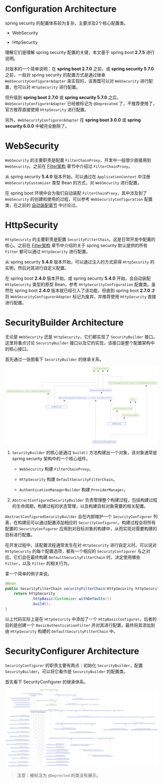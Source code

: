 # Configuration Architecture

spring security 的配置体系较为复杂，主要涉及2个核心配置类。

- WebSecurity

- HttpSecurity

理解它们是理解 spring security 配置的关键，本文基于 spring boot **2.7.5** 进行说明。

对版本的一个简单说明：在 **spring boot 2.7.0** 之前，或 **spring security 5.7.0** 之前，一般对 spring security 的配置方式是通过继承 `WebSecurityConfigurerAdapter` 来实现的，该类既可以对 `WebSecurity` 进行配置，也可以对 `HttpSecurity` 进行配置。

但升级到 **spring boot 2.7.0** 或 **spring security 5.7.0** 之后，`WebSecurityConfigurerAdapter` 已经被标记为 `@Deprecated` 了，不推荐使用了，官方推荐直接使用 `HttpSecurity` 进行配置。

另外，`WebSecurityConfigurerAdapter` 在 **spring boot 3.0.0** 或 **spring security 6.0.0** 中被完全删除了。

# WebSecurity

`WebSecurity` 的主要职责是配置 `FilterChainProxy`，开发中一般很少直接用到 `WebSecurity`。之前在 [Filter架构](./spring-security-1-architecture.md#filter-architecture) 章节中介绍过 `FilterChainProxy`。

从 spring security **5.4.0** 版本开始，可以通过在 `ApplicationContext` 中注册 `WebSecurityCustomizer` 类型 Bean 的方式，对 `WebSecurity` 进行配置。

在 spring boot 环境中会为我们自动装配 `FilterChainProxy`，其中涉及到了 `WebSecurity` 的创建和使用的过程，可以参考 `WebSecurityConfiguration` 配置类，在之前的 [自动装配章节](./spring-security-1-architecture.md#auto-configure-by-spring-boot) 中讨论过。

# HttpSecurity

`HttpSecurity` 的主要职责是配置 `SecurityFilterChain`，这是日常开发中配置的核心。之前在 [Filter架构](./spring-security-1-architecture.md#filter-architecture) 章节中介绍的关于 spring security 默认提供的所有 `Filter` 都可以通过 `HttpSecurity` 进行配置。

从 spring security **5.4.0** 版本开始，可以通过注入的方式获得 `HttpSecurity` 的实例，然后对其进行自定义配置。

在 spring boot **2.4.0** 版本开始，或 spring security **5.4.0** 开始，会自动装配 `HttpSecurity` 类型的原型 Bean，参考 `HttpSecurityConfiguration` 配置类。虽然在 spring boot **2.4.0** 版本就已经引入了该功能，但直到 spring boot **2.7.0** 才将 `WebSecurityConfigurerAdapter` 标记为废弃，并推荐使用 `HttpSecurity` 直接进行配置。

# SecurityBuilder Architecture

无论是 `WebSecurity` 还是 `HttpSecurity`，它们都实现了 `SecurityBuilder` 接口。这里将重点讨论 `SecurityBuilder` 接口以及它的实现，该接口是整个配置架构中的核心接口。

首先通过一张图看下 `SecurityBuilder` 的继承关系。

![SecurityBuilder继承体系](./img/type.SecurityBuilder.excalidraw.png)

1. `SecurityBuilder` 的核心是通过 `build()` 方法构建出一个对象，该对象通常是 spring security 架构中的一个核心组件。

    - `WebSecurity` 构建 `FilterChainProxy`。

    - `HttpSecurity` 构建 `DefaultSecurityFilterChain`。

    - `AuthenticationManagerBuilder` 构建 `ProviderManager`。

2. `AbstractConfiguredSecurityBuilder` 负责管理整个构建过程，包括构建过程的生命周期，构建过程的状态管理，以及构建目标对象需要的相关配置。

`AbstractConfiguredSecurityBuilder` 会在内部维护一个 `SecurityConfigurer` 列表，在构建前可以通过配置添加相应的 `SecurityConfigurer`。构建过程会将所有配置的 `SecurityConfigurer` 应用到对目标对象的构建中，从而实现对需要构建的目标进行配置。

在开发过程中，该配置流程通常发生在对 `HttpSecurity` 进行自定义时。可以说对 `HttpSecurity` 的每个配置选项，都有一个相应的 `SecurityConfigurer` 与之对应。它们会在最终构建 `DefaultSecurityFilterChain` 时，决定使用哪些 `Filter`，以及 `Filter` 的相关行为。

拿一个简单的例子来说。

```java
@Bean
public SecurityFilterChain securityFilterChain(HttpSecurity httpSecurity) throws Exception {
    return httpSecurity
            .httpBasic(Customizer.withDefaults())
            .build();
}
```

以上代码实际上是在 `HttpSecurity` 中添加了一个 `HttpBasicConfigurer`。后者的目的是创建一个 `BasicAuthenticationFilter` 并对其进行配置，最终将其添加到由 `HttpSecurity` 构建的 `DefaultSecurityFilterChain` 中。

# SecurityConfigurer Architecture

`SecurityConfigurer` 的职责主要有两点：初始化 `SecurityBuilder`，配置`SecurityBuilder`。可以将它看作是 `SecurityBuilder` 的配置类。

首先看下 SecurityConfigurer 的继承体系。

![SecurityConfigurer继承体系](./img/type.SecurityConfigurer.excalidraw.png)

> 注意：被标注为 `@Deprected` 的类没有展示。
